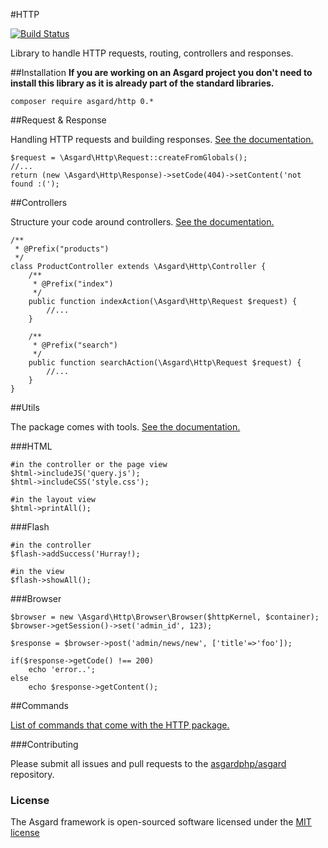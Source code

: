 #HTTP

[![Build Status](https://travis-ci.org/asgardphp/http.svg?branch=master)](https://travis-ci.org/asgardphp/http)

Library to handle HTTP requests, routing, controllers and responses.

##Installation
**If you are working on an Asgard project you don't need to install this library as it is already part of the standard libraries.**

	composer require asgard/http 0.*

##Request & Response

Handling HTTP requests and building responses. [See the documentation.](docs/http-requestresponse)

	$request = \Asgard\Http\Request::createFromGlobals();
	//...
	return (new \Asgard\Http\Response)->setCode(404)->setContent('not found :(');

##Controllers

Structure your code around controllers. [See the documentation.](docs/http-controllers)

	/**
	 * @Prefix("products")
	 */
	class ProductController extends \Asgard\Http\Controller {
		/**
		 * @Prefix("index")
		 */
		public function indexAction(\Asgard\Http\Request $request) {
			//...
		}

		/**
		 * @Prefix("search")
		 */
		public function searchAction(\Asgard\Http\Request $request) {
			//...
		}
	}

##Utils

The package comes with tools. [See the documentation.](docs/http-utils)

###HTML

	#in the controller or the page view
	$html->includeJS('query.js');
	$html->includeCSS('style.css');

	#in the layout view
	$html->printAll();

###Flash

	#in the controller
	$flash->addSuccess('Hurray!);

	#in the view
	$flash->showAll();

###Browser

	$browser = new \Asgard\Http\Browser\Browser($httpKernel, $container);
	$browser->getSession()->set('admin_id', 123);
	
	$response = $browser->post('admin/news/new', ['title'=>'foo']);

	if($response->getCode() !== 200)
		echo 'error..';
	else
		echo $response->getContent();

##Commands

[List of commands that come with the HTTP package.](docs/http-commands)

###Contributing

Please submit all issues and pull requests to the [asgardphp/asgard](http://github.com/asgardphp/asgard) repository.

### License

The Asgard framework is open-sourced software licensed under the [MIT license](http://opensource.org/licenses/MIT)